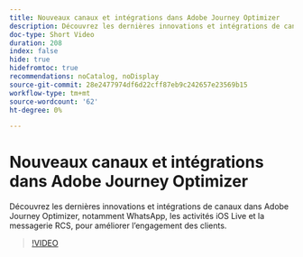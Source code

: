```yaml
---
title: Nouveaux canaux et intégrations dans Adobe Journey Optimizer
description: Découvrez les dernières innovations et intégrations de canaux dans Adobe Journey Optimizer, notamment WhatsApp, les activités iOS Live et la messagerie RCS, pour améliorer l’engagement des clients.
doc-type: Short Video
duration: 208
index: false
hide: true
hidefromtoc: true
recommendations: noCatalog, noDisplay
source-git-commit: 28e2477974df6d22cff87eb9c242657e23569b15
workflow-type: tm+mt
source-wordcount: '62'
ht-degree: 0%

---
```



# Nouveaux canaux et intégrations dans Adobe Journey Optimizer

Découvrez les dernières innovations et intégrations de canaux dans Adobe Journey Optimizer, notamment WhatsApp, les activités iOS Live et la messagerie RCS, pour améliorer l’engagement des clients.

<!-- 62_S520_3442520_207_new-channels-and-integrations-in-adobe-journey-optimizer -->
>[!VIDEO](https://video.tv.adobe.com/v/3460344/?learn=on&enablevpops=true&captions=fre_fr)
